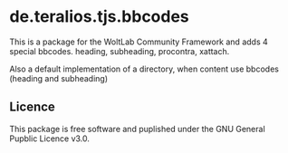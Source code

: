de.teralios.tjs.bbcodes
=======================
This is a package for the WoltLab Community Framework and adds 4 special bbcodes.
heading, subheading, procontra, xattach.

Also a default implementation of a directory, when content use bbcodes (heading and subheading)

Licence
-------
This package is free software and puplished under the GNU General Pupblic Licence v3.0.
